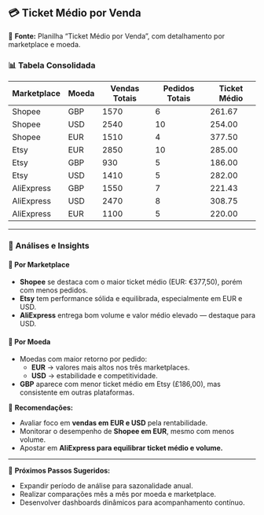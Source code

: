 ## 💳 Ticket Médio por Venda

📄 **Fonte:** Planilha “Ticket Médio por Venda”, com detalhamento por marketplace e moeda.

### 📊 Tabela Consolidada

| Marketplace  | Moeda | Vendas Totais | Pedidos Totais | Ticket Médio |
|--------------|-------|----------------|----------------|--------------|
| Shopee       | GBP   | 1570           | 6              | 261.67       |
| Shopee       | USD   | 2540           | 10             | 254.00       |
| Shopee       | EUR   | 1510           | 4              | 377.50       |
| Etsy         | EUR   | 2850           | 10             | 285.00       |
| Etsy         | GBP   | 930            | 5              | 186.00       |
| Etsy         | USD   | 1410           | 5              | 282.00       |
| AliExpress   | GBP   | 1550           | 7              | 221.43       |
| AliExpress   | USD   | 2470           | 8              | 308.75       |
| AliExpress   | EUR   | 1100           | 5              | 220.00       |

---

### 🧠 Análises e Insights

#### 🔹 Por Marketplace

- **Shopee** se destaca com o maior ticket médio (EUR: €377,50), porém com menos pedidos.
- **Etsy** tem performance sólida e equilibrada, especialmente em EUR e USD.
- **AliExpress** entrega bom volume e valor médio elevado — destaque para USD.

#### 🔹 Por Moeda

- Moedas com maior retorno por pedido:
  - **EUR** → valores mais altos nos três marketplaces.
  - **USD** → estabilidade e competitividade.
- **GBP** aparece com menor ticket médio em Etsy (£186,00), mas consistente em outras plataformas.

📌 **Recomendações:**
- Avaliar foco em **vendas em EUR e USD** pela rentabilidade.
- Monitorar o desempenho de **Shopee em EUR**, mesmo com menos volume.
- Apostar em **AliExpress para equilibrar ticket médio e volume.**

---

📍 **Próximos Passos Sugeridos:**

- Expandir período de análise para sazonalidade anual.
- Realizar comparações mês a mês por moeda e marketplace.
- Desenvolver dashboards dinâmicos para acompanhamento contínuo.

